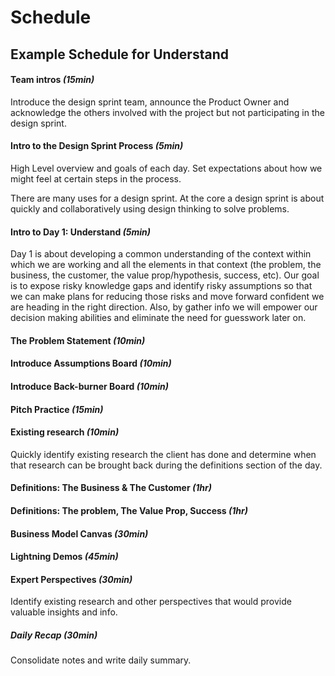 # Schedule

## Example Schedule for Understand

#### Team intros *(15min)*

Introduce the design sprint team, announce the Product Owner and acknowledge the
others involved with the project but not participating in the design sprint.

#### Intro to the Design Sprint Process *(5min)*

High Level overview and goals of each day. Set expectations about how we might
feel at certain steps in the process.

There are many uses for a design sprint. At the core a design sprint is about
quickly and collaboratively using design thinking to solve problems.

#### Intro to Day 1: Understand *(5min)*

Day 1 is about developing a common understanding of the context within which we
are working and all the elements in that context (the problem, the business, the
customer, the value prop/hypothesis, success, etc). Our goal is to expose risky
knowledge gaps and identify risky assumptions so that we can make plans for
reducing those risks and move forward confident we are heading in the right
direction. Also, by gather info we will empower our decision making abilities
and eliminate the need for guesswork later on.

#### The Problem Statement *(10min)*

#### Introduce Assumptions Board *(10min)*

#### Introduce Back-burner Board *(10min)*

#### Pitch Practice *(15min)*

#### Existing research *(10min)*

Quickly identify existing research the client has done and determine when that
research can be brought back during the definitions section of the day.

#### Definitions: The Business & The Customer *(1hr)*

#### Definitions: The problem, The Value Prop, Success *(1hr)*

#### Business Model Canvas *(30min)*

#### Lightning Demos *(45min)*

#### Expert Perspectives *(30min)*

Identify existing research and other perspectives that would provide valuable
insights and info.

##### Daily Recap *(30min)*

Consolidate notes and write daily summary.

